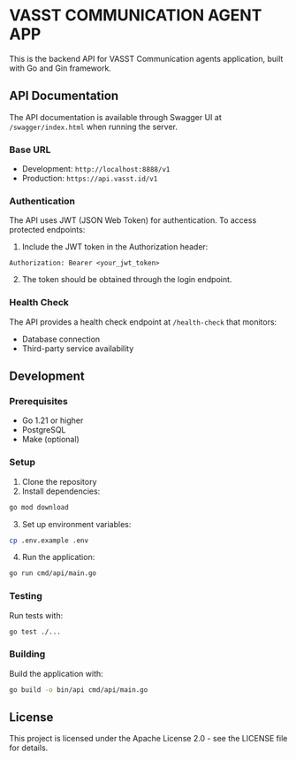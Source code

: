 # VASST COMMUNICATION AGENT APP

This is the backend API for VASST Communication agents application, built with Go and Gin framework.

## API Documentation

The API documentation is available through Swagger UI at `/swagger/index.html` when running the server.

### Base URL
- Development: `http://localhost:8888/v1`
- Production: `https://api.vasst.id/v1`

### Authentication

The API uses JWT (JSON Web Token) for authentication. To access protected endpoints:

1. Include the JWT token in the Authorization header:
```
Authorization: Bearer <your_jwt_token>
```

2. The token should be obtained through the login endpoint.

### Health Check

The API provides a health check endpoint at `/health-check` that monitors:
- Database connection
- Third-party service availability

## Development

### Prerequisites

- Go 1.21 or higher
- PostgreSQL
- Make (optional)

### Setup

1. Clone the repository
2. Install dependencies:
```bash
go mod download
```

3. Set up environment variables:
```bash
cp .env.example .env
```

4. Run the application:
```bash
go run cmd/api/main.go
```

### Testing

Run tests with:
```bash
go test ./...
```

### Building

Build the application with:
```bash
go build -o bin/api cmd/api/main.go
```

## License

This project is licensed under the Apache License 2.0 - see the LICENSE file for details.